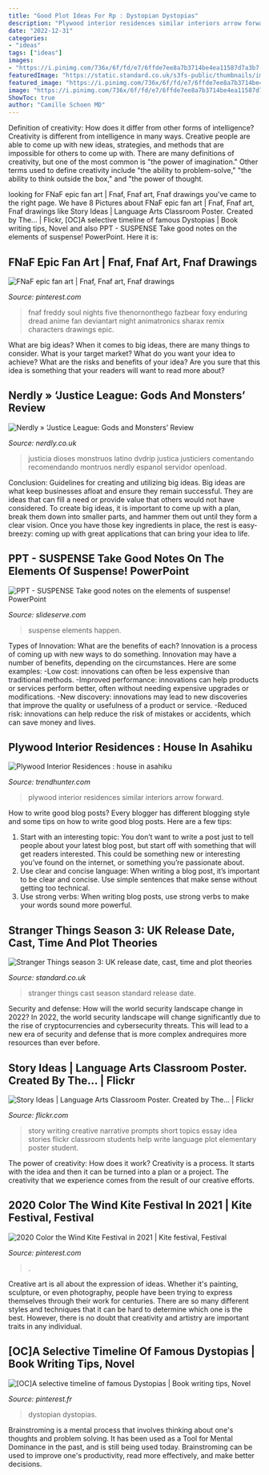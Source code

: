```yaml
---
title: "Good Plot Ideas For Rp : Dystopian Dystopias"
description: "Plywood interior residences similar interiors arrow forward"
date: "2022-12-31"
categories:
- "ideas"
tags: ["ideas"]
images:
- "https://i.pinimg.com/736x/6f/fd/e7/6ffde7ee8a7b3714be4ea11587d7a3b7--fnaf-freddy-night.jpg"
featuredImage: "https://static.standard.co.uk/s3fs-public/thumbnails/image/2019/07/02/08/stranger-things-3.jpg"
featured_image: "https://i.pinimg.com/736x/6f/fd/e7/6ffde7ee8a7b3714be4ea11587d7a3b7--fnaf-freddy-night.jpg"
image: "https://i.pinimg.com/736x/6f/fd/e7/6ffde7ee8a7b3714be4ea11587d7a3b7--fnaf-freddy-night.jpg"
ShowToc: true
author: "Camille Schoen MD"
---
```



Definition of creativity: How does it differ from other forms of intelligence?
Creativity is different from intelligence in many ways. Creative people are able to come up with new ideas, strategies, and methods that are impossible for others to come up with. 
There are many definitions of creativity, but one of the most common is "the power of imagination." Other terms used to define creativity include "the ability to problem-solve," "the ability to think outside the box," and "the power of thought.

	

		
looking for FNaF epic fan art | Fnaf, Fnaf art, Fnaf drawings you've came to the right page. We have 8 Pictures about FNaF epic fan art | Fnaf, Fnaf art, Fnaf drawings like Story Ideas | Language Arts Classroom Poster. Created by The… | Flickr, [OC]A selective timeline of famous Dystopias | Book writing tips, Novel and also PPT - SUSPENSE Take good notes on the elements of suspense! PowerPoint. Here it is:
		
    
## FNaF Epic Fan Art | Fnaf, Fnaf Art, Fnaf Drawings

<img loading=lazy src="https://i.pinimg.com/736x/6f/fd/e7/6ffde7ee8a7b3714be4ea11587d7a3b7--fnaf-freddy-night.jpg" onerror="this.onerror=null;this.src='https://tse1.mm.bing.net/th?id=OIP.unLif1TrrtsRhQ2rdP1Q3AHaHa&amp;pid=15.1';" alt="FNaF epic fan art | Fnaf, Fnaf art, Fnaf drawings">

_Source: pinterest.com_

>fnaf freddy soul nights five thenornonthego fazbear foxy enduring dread anime fan deviantart night animatronics sharax remix characters drawings epic. 

	

What are big ideas?
When it comes to big ideas, there are many things to consider. What is your target market? What do you want your idea to achieve? What are the risks and benefits of your idea? Are you sure that this idea is something that your readers will want to read more about?

    
## Nerdly » ‘Justice League: Gods And Monsters’ Review

<img loading=lazy src="https://www.nerdly.co.uk/wp-content/uploads/2015/08/jl-gods-monsters.jpg" onerror="this.onerror=null;this.src='https://tse1.mm.bing.net/th?id=OIP.haK-w4H-JkrHGrofU9qF1AHaKi&amp;pid=15.1';" alt="Nerdly » ‘Justice League: Gods and Monsters’ Review">

_Source: nerdly.co.uk_

>justicia dioses monstruos latino dvdrip justica justiciers comentando recomendando montruos nerdly espanol servidor openload. 

	

Conclusion: Guidelines for creating and utilizing big ideas.
Big ideas are what keep businesses afloat and ensure they remain successful. They are ideas that can fill a need or provide value that others would not have considered. To create big ideas, it is important to come up with a plan, break them down into smaller parts, and hammer them out until they form a clear vision. Once you have those key ingredients in place, the rest is easy- breezy: coming up with great applications that can bring your idea to life.

    
## PPT - SUSPENSE Take Good Notes On The Elements Of Suspense! PowerPoint

<img loading=lazy src="https://image1.slideserve.com/1771176/characteristics-of-suspense-l.jpg" onerror="this.onerror=null;this.src='https://tse4.mm.bing.net/th?id=OIP.XILtAFCH8ulIgVkJny0GUAHaFj&amp;pid=15.1';" alt="PPT - SUSPENSE Take good notes on the elements of suspense! PowerPoint">

_Source: slideserve.com_

>suspense elements happen. 

	

Types of Innovation: What are the benefits of each?
Innovation is a process of coming up with new ways to do something. Innovation may have a number of benefits, depending on the circumstances. Here are some examples: 
-Low cost: innovations can often be less expensive than traditional methods.
-Improved performance: innovations can help products or services perform better, often without needing expensive upgrades or modifications.
-New discovery: innovations may lead to new discoveries that improve the quality or usefulness of a product or service.
-Reduced risk: innovations can help reduce the risk of mistakes or accidents, which can save money and lives.

    
## Plywood Interior Residences : House In Asahiku

<img loading=lazy src="http://cdn.trendhunterstatic.com/thumbs/house-in-asahiku.jpeg" onerror="this.onerror=null;this.src='https://tse4.mm.bing.net/th?id=OIP.UQJeY5zn4ld_h_5ViLBaTwHaFS&amp;pid=15.1';" alt="Plywood Interior Residences : house in asahiku">

_Source: trendhunter.com_

>plywood interior residences similar interiors arrow forward. 

	

How to write good blog posts?
Every blogger has different blogging style and some tips on how to write good blog posts. Here are a few tips: 
1. Start with an interesting topic: You don’t want to write a post just to tell people about your latest blog post, but start off with something that will get readers interested. This could be something new or interesting you’ve found on the internet, or something you’re passionate about. 
2. Use clear and concise language: When writing a blog post, it’s important to be clear and concise. Use simple sentences that make sense without getting too technical. 
3. Use strong verbs: When writing blog posts, use strong verbs to make your words sound more powerful.

    
## Stranger Things Season 3: UK Release Date, Cast, Time And Plot Theories

<img loading=lazy src="https://static.standard.co.uk/s3fs-public/thumbnails/image/2019/07/02/08/stranger-things-3.jpg" onerror="this.onerror=null;this.src='https://tse2.mm.bing.net/th?id=OIP.FBiCg4SDUzhzO1rFbqMZmQHaE8&amp;pid=15.1';" alt="Stranger Things season 3: UK release date, cast, time and plot theories">

_Source: standard.co.uk_

>stranger things cast season standard release date. 

	

Security and defense: How will the world security landscape change in 2022?
In 2022, the world security landscape will change significantly due to the rise of cryptocurrencies and cybersecurity threats. This will lead to a new era of security and defense that is more complex andrequires more resources than ever before.

    
## Story Ideas | Language Arts Classroom Poster. Created By The… | Flickr

<img loading=lazy src="https://c1.staticflickr.com/3/2273/2165035476_1ef07a7273_z.jpg?zz=1" onerror="this.onerror=null;this.src='https://tse4.mm.bing.net/th?id=OIP.D-rJc4VMXStr2kATysmzHQAAAA&amp;pid=15.1';" alt="Story Ideas | Language Arts Classroom Poster. Created by The… | Flickr">

_Source: flickr.com_

>story writing creative narrative prompts short topics essay idea stories flickr classroom students help write language plot elementary poster student. 

	

The power of creativity: How does it work?
Creativity is a process. It starts with the idea and then it can be turned into a plan or a project. The creativity that we experience comes from the result of our creative efforts.

    
## 2020 Color The Wind Kite Festival In 2021 | Kite Festival, Festival

<img loading=lazy src="https://i.pinimg.com/736x/6b/bc/3b/6bbc3b45880cc181583a1fa5d1968579.jpg" onerror="this.onerror=null;this.src='https://tse2.mm.bing.net/th?id=OIP.lfJfQf_BT8VgQ0r54kA-7AHaEK&amp;pid=15.1';" alt="2020 Color the Wind Kite Festival in 2021 | Kite festival, Festival">

_Source: pinterest.com_

>. 

	

Creative art is all about the expression of ideas. Whether it's painting, sculpture, or even photography, people have been trying to express themselves through their work for centuries. There are so many different styles and techniques that it can be hard to determine which one is the best. However, there is no doubt that creativity and artistry are important traits in any individual.

    
## [OC]A Selective Timeline Of Famous Dystopias | Book Writing Tips, Novel

<img loading=lazy src="https://i.pinimg.com/736x/0e/d3/55/0ed3554f89ce8406a5cd2ee736fb6789.jpg" onerror="this.onerror=null;this.src='https://tse3.mm.bing.net/th?id=OIP.MLYvFLX0fKT3pAiC7ocL2wHaKk&amp;pid=15.1';" alt="[OC]A selective timeline of famous Dystopias | Book writing tips, Novel">

_Source: pinterest.fr_

>dystopian dystopias. 

	

Brainstroming is a mental process that involves thinking about one's thoughts and problem solving. It has been used as a Tool for Mental Dominance in the past, and is still being used today. Brainstroming can be used to improve one's productivity, read more effectively, and make better decisions.

